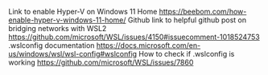 Link to enable Hyper-V on Windows 11 Home https://beebom.com/how-enable-hyper-v-windows-11-home/
Github link to helpful github post on bridging networks with WSL2 https://github.com/microsoft/WSL/issues/4150#issuecomment-1018524753
.wslconfig documentation https://docs.microsoft.com/en-us/windows/wsl/wsl-config#wslconfig
How to check if .wslconfig is working https://github.com/microsoft/WSL/issues/7860
